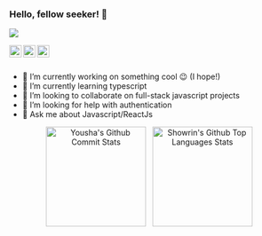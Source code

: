 ### Hello, fellow seeker! 👋

![](https://komarev.com/ghpvc/?username=youshamahmood96)

<a href="https://www.linkedin.com/in/yousha-mahmood-0110a6144/">
  <img align="left" alt="Pawan's Linkdein" width="22px" src="https://cdn.jsdelivr.net/npm/simple-icons@v3/icons/linkedin.svg" />
</a>
<a href="https://github.com/youshamahmood96">
  <img align="left" alt="Pawan's Github" width="22px" src="https://cdn.jsdelivr.net/npm/simple-icons@v3/icons/github.svg" />
</a>
<a href="https://www.facebook.com/eusha.mahmood/">
  <img align="left" alt="Pawan's Facebook" width="22px" src="https://cdn.jsdelivr.net/npm/simple-icons@v3/icons/facebook.svg" />
</a>

<br/>
<br/>

- 🔭 I’m currently working on something cool 😉 (I hope!)
- 🌱 I’m currently learning typescript
- 👯 I’m looking to collaborate on full-stack javascript projects
- 🤔 I’m looking for help with authentication
- 💬 Ask me about Javascript/ReactJs

<!-- <p align="center"> 
 <img src="https://github-readme-stats.vercel.app/api?username=youshamahmood96&hide=stars&title_color=ffffff&icon_color=bb2acf&text_color=daf7dc&bg_color=151515"  height="180em" >&nbsp;&nbsp;
 <img src="https://github-readme-stats.vercel.app/api/top-langs?username=youshamahmood96&layout=compact&title_color=ffffff&icon_color=bb2acf&text_color=daf7dc&bg_color=151515"  height="180em" >
 </p>
 -->
<p align="center">
  <img src="https://github-readme-stats-showrin.vercel.app/api?username=youshamahmood96&hide=stars&title_color=ffffff&icon_color=bb2acf&text_color=daf7dc&bg_color=151515&include_all_commits=true&count_private=true&show_icons=true" alt="Yousha's Github Commit Stats" height="180em">&nbsp;&nbsp;
  <img src="https://github-readme-stats-showrin.vercel.app/api/top-langs/?username=youshamahmood96&layout=compact&title_color=ffffff&icon_color=bb2acf&text_color=daf7dc&bg_color=151515&count_private=true" alt="Showrin's Github Top Languages Stats" height="180em">
</p>

